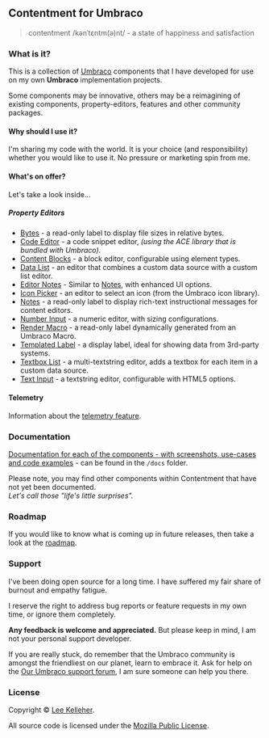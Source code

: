 ﻿## Contentment for Umbraco

> contentment /kənˈtɛntm(ə)nt/ - a state of happiness and satisfaction

### What is it?

This is a collection of [Umbraco](https://www.nuget.org/packages/UmbracoCms/) components that I have developed for use on my own **Umbraco** implementation projects.

Some components may be innovative, others may be a reimagining of existing components, property-editors, features and other community packages.


#### Why should I use it?

I'm sharing my code with the world. It is your choice (and responsibility) whether you would like to use it.
No pressure or marketing spin from me.


#### What's on offer?

Let's take a look inside...

##### Property Editors

- [Bytes](https://github.com/leekelleher/umbraco-contentment/blob/develop/docs/editors/bytes.md) - a read-only label to display file sizes in relative bytes.
- [Code Editor](https://github.com/leekelleher/umbraco-contentment/blob/develop/docs/editors/code-editor.md) - a code snippet editor, _(using the ACE library that is bundled with Umbraco)._
- [Content Blocks](https://github.com/leekelleher/umbraco-contentment/blob/develop/docs/editors/content-blocks.md) - a block editor, configurable using element types.
- [Data List](https://github.com/leekelleher/umbraco-contentment/blob/develop/docs/editors/data-list.md) - an editor that combines a custom data source with a custom list editor.
- [Editor Notes](https://github.com/leekelleher/umbraco-contentment/blob/develop/docs/editors/editor-notes.md) - Similar to [Notes](https://github.com/leekelleher/umbraco-contentment/blob/develop/docs/editors/notes.md), with enhanced UI options.
- [Icon Picker](https://github.com/leekelleher/umbraco-contentment/blob/develop/docs/editors/icon-picker.md) - an editor to select an icon (from the Umbraco icon library).
- [Notes](https://github.com/leekelleher/umbraco-contentment/blob/develop/docs/editors/notes.md) - a read-only label to display rich-text instructional messages for content editors.
- [Number Input](https://github.com/leekelleher/umbraco-contentment/blob/develop/docs/editors/number-input.md) - a numeric editor, with sizing configurations.
- [Render Macro](https://github.com/leekelleher/umbraco-contentment/blob/develop/docs/editors/render-macro.md) - a read-only label dynamically generated from an Umbraco Macro.
- [Templated Label](https://github.com/leekelleher/umbraco-contentment/blob/develop/docs/editors/templated-label.md) - a display label, ideal for showing data from 3rd-party systems.
- [Textbox List](https://github.com/leekelleher/umbraco-contentment/blob/develop/docs/editors/textbox-list.md) - a multi-textstring editor, adds a textbox for each item in a custom data source.
- [Text Input](https://github.com/leekelleher/umbraco-contentment/blob/develop/docs/editors/text-input.md) - a textstring editor, configurable with HTML5 options.

#### Telemetry

Information about the [telemetry feature](https://github.com/leekelleher/umbraco-contentment/blob/develop/docs/telemetry.md).


### Documentation

[Documentation for each of the components - with screenshots, use-cases and code examples](https://github.com/leekelleher/umbraco-contentment/blob/develop/docs/) - can be found in the `/docs` folder.

Please note, you may find other components within Contentment that have not yet been documented.<br>
_Let's call those "life's little surprises"._


### Roadmap

If you would like to know what is coming up in future releases, then take a look at the [roadmap](https://github.com/leekelleher/umbraco-contentment/blob/develop/.github/ROADMAP.md).


### Support

I've been doing open source for a long time. I have suffered my fair share of burnout and empathy fatigue.

I reserve the right to address bug reports or feature requests in my own time, or ignore them completely.

**Any feedback is welcome and appreciated.** But please keep in mind, I am not your personal support developer.

If you are really stuck, do remember that the Umbraco community is amongst the friendliest on our planet, learn to embrace it. 
Ask for help on the [Our Umbraco support forum](https://our.umbraco.com/), I am sure someone can help you there.


### License

Copyright &copy; [Lee Kelleher](https://leekelleher.com).

All source code is licensed under the [Mozilla Public License](../LICENSE).
